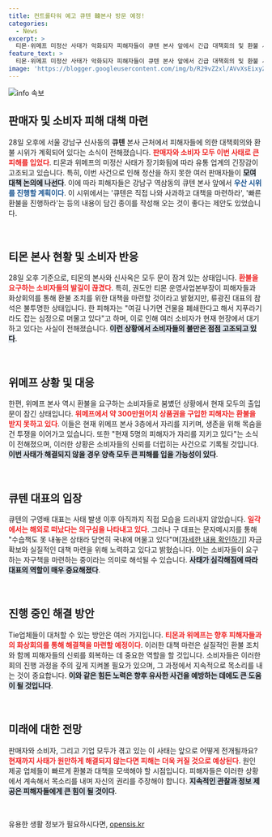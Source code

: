 ```yaml
---
title: 컨트롤타워 예고 큐텐 韓본사 방문 예정!
categories:
  - News
excerpt: >
  티몬·위메프 미정산 사태가 악화되자 피해자들이 큐텐 본사 앞에서 긴급 대책회의 및 환불 시위를 열었다. 두 회사의 출입문은 잠긴 채였으며, 소비자들은 사태 해결을 강하게 요구하고 있다. 구영배 큐텐 대표는 국내 수습책 마련 중이며 양해를 요청했다.
feature_text: >
  티몬·위메프 미정산 사태가 악화되자 피해자들이 큐텐 본사 앞에서 긴급 대책회의 및 환불 시위를 열었다. 두 회사의 출입문은 잠긴 채였으며, 소비자들은 사태 해결을 강하게 요구하고 있다. 구영배 큐텐 대표는 국내 수습책 마련 중이며 양해를 요청했다.
image: 'https://blogger.googleusercontent.com/img/b/R29vZ2xl/AVvXsEixyZcFfHzMRdzZMjFBmAUKJYCLCGyLL1o632UiGVXcaFdKo_bkvkuCioo0uUKlGfBVcT3P84aROyZIXSBEx3Aw5nCQ3pTgDom1WDC4m8eifvWiAmWEEVb4x6G_l8C0QH225ldMjyaFvpxGEBGNO37VmDTDMHGhJPq73UglMfDca1-0aw/s1600/blogspot.png'
---
```


<p><img src="https://blogger.googleusercontent.com/img/b/R29vZ2xl/AVvXsEixyZcFfHzMRdzZMjFBmAUKJYCLCGyLL1o632UiGVXcaFdKo_bkvkuCioo0uUKlGfBVcT3P84aROyZIXSBEx3Aw5nCQ3pTgDom1WDC4m8eifvWiAmWEEVb4x6G_l8C0QH225ldMjyaFvpxGEBGNO37VmDTDMHGhJPq73UglMfDca1-0aw/s1600/blogspot.png" alt="info 속보" /></p>

<h2>판매자 및 소비자 피해 대책 마련</h2>

<p data-ke-size="size16">28일 오후에 서울 강남구 신사동의 <b>큐텐</b> 본사 근처에서 피해자들에 의한 대책회의와 환불 시위가 계획되어 있다는 소식이 전해졌습니다. <b><span style="color: #ee2323;">판매자와 소비자 모두 이번 사태로 큰 피해를 입었다</span></b>. 티몬과 위메프의 미정산 사태가 장기화됨에 따라 유통 업계의 긴장감이 고조되고 있습니다. 특히, 이번 사건으로 인해 정산을 하지 못한 여러 판매자들이 <b><span style="background-color: #21538527;">모여 대책 논의에 나선다</span></b>. 이에 따라 피해자들은 강남구 역삼동의 큐텐 본사 앞에서 <b><span style="color: #1a5490;">우산 시위를 진행할 계획이다</span></b>. 이 시위에서는 '큐텐은 직접 나와 사과하고 대책을 마련하라', '빠른 환불을 진행하라'는 등의 내용이 담긴 종이를 작성해 오는 것이 좋다는 제안도 있었습니다. </p>

<p data-ke-size="size16">&nbsp;</p>

<h2>티몬 본사 현황 및 소비자 반응</h2>

<p data-ke-size="size16">28일 오후 기준으로, 티몬의 본사와 신사옥은 모두 문이 잠겨 있는 상태입니다. <b><span style="color: #ee2323;">환불을 요구하는 소비자들의 발길이 끊겼다</span></b>. 특히, 권도안 티몬 운영사업본부장이 피해자들과 화상회의를 통해 환불 조치를 위한 대책을 마련할 것이라고 밝혔지만, 류광진 대표의 참석은 불투명한 상태입니다. 한 피해자는 "여길 나가면 건물을 폐쇄한다고 해서 지푸라기라도 잡는 심정으로 머물고 있다"고 하며, 이로 인해 여러 소비자가 현재 현장에서 대기하고 있다는 사실이 전해졌습니다. <b><span style="background-color: #21538527;">이런 상황에서 소비자들의 불만은 점점 고조되고 있다</span></b>.</p>

<p data-ke-size="size16">&nbsp;</p>

<h2>위메프 상황 및 대응</h2>

<p data-ke-size="size16">한편, 위메프 본사 역시 환불을 요구하는 소비자들로 붐볐던 상황에서 현재 모두의 출입문이 잠긴 상태입니다. <b><span style="color: #ee2323;">위메프에서 약 300만원어치 상품권을 구입한 피해자는 환불을 받지 못하고 있다</span></b>. 이들은 현재 위메프 본사 3층에서 자리를 지키며, 생존을 위해 목숨을 건 투쟁을 이어가고 있습니다. 또한 "현재 5명의 피해자가 자리를 지키고 있다"는 소식이 전해졌으며, 이러한 상황은 소비자들의 신뢰를 더럽히는 사건으로 기록될 것입니다. <b><span style="background-color: #21538527;">이번 사태가 해결되지 않을 경우 양측 모두 큰 피해를 입을 가능성이 있다</span></b>.</p>

<p data-ke-size="size16">&nbsp;</p>

<h2>큐텐 대표의 입장</h2>

<p data-ke-size="size16">큐텐의 구영배 대표는 사태 발생 이후 아직까지 직접 모습을 드러내지 않았습니다. <b><span style="color: #ee2323;">일각에서는 해외로 떠났다는 의구심을 나타내고 있다</span></b>. 그러나 구 대표는 문자메시지를 통해 "수습책도 못 내놓은 상태라 당연히 국내에 머물고 있다"며<a href="https://www.yourwebsite.com">[자세한 내용 확인하기]</a> 자금 확보와 실질적인 대책 마련을 위해 노력하고 있다고 밝혔습니다. 이는 소비자들이 요구하는 자구책을 마련하는 중이라는 의미로 해석될 수 있습니다. <b><span style="background-color: #21538527;">사태가 심각해짐에 따라 대표의 역할이 매우 중요해졌다</span></b>. </p>

<p data-ke-size="size16">&nbsp;</p>

<h2>진행 중인 해결 방안</h2>

<p data-ke-size="size16">Tie업체들이 대처할 수 있는 방안은 여러 가지입니다. <b><span style="color: #ee2323;">티몬과 위메프는 향후 피해자들과의 화상회의를 통해 해결책을 마련할 예정이다</span></b>. 이러한 대책 마련은 실질적인 환불 조치와 함께 피해자들의 신뢰를 회복하는 데 중요한 역할을 할 것입니다. 소비자들은 이러한 회의 진행 과정을 주의 깊게 지켜볼 필요가 있으며, 그 과정에서 지속적으로 목소리를 내는 것이 중요합니다. <b><span style="background-color: #21538527;">이와 같은 힘든 노력은 향후 유사한 사건을 예방하는 데에도 큰 도움이 될 것입니다</span></b>.</p>

<p data-ke-size="size16">&nbsp;</p>

<h2>미래에 대한 전망</h2>

<p data-ke-size="size16">판매자와 소비자, 그리고 기업 모두가 겪고 있는 이 사태는 앞으로 어떻게 전개될까요? <b><span style="color: #ee2323;">현재까지 사태가 원만하게 해결되지 않는다면 피해는 더욱 커질 것으로 예상된다</span></b>. 원인 제공 업체들이 빠르게 환불과 대책을 모색해야 할 시점입니다. 피해자들은 이러한 상황에서 계속해서 목소리를 내며 자신의 권리를 주장해야 합니다. <b><span style="background-color: #21538527;">지속적인 관찰과 정보 제공은 피해자들에게 큰 힘이 될 것이다</span></b>.</p>

<p data-ke-size="size16">&nbsp;</p>
유용한 생활 정보가 필요하시다면, <a href="https://opensis.kr" rel="dofollow">opensis.kr</a>


